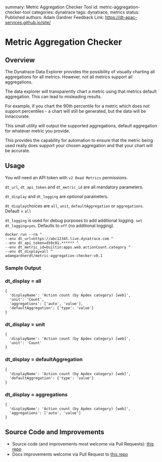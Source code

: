 summary: Metric Aggregation Checker Tool
id: metric-aggregation-checker-tool
categories: dynatrace
tags: dynatrace, metrics
status: Published 
authors: Adam Gardner
Feedback Link: https://dt-apac-services.github.io/site/

# Metric Aggregation Checker

## Overview 

The Dynatrace Data Explorer provides the possibility of visually charting all aggregations for all metrics. However, not all metrics support all aggregations.

The data explorer will transparently chart a metric using that metrics default aggregation. This can lead to misleading results.

For example, if you chart the 90th percentile for a metric which does not support percentiles - a chart will still be generated, but the data will be innaccurate.

This small utility will output the supported aggregations, default aggregation for whatever metric you provide.

This provides the capability for automation to ensure that the metric being used really does support your chosen aggregation and that your chart will be accurate.

## Usage

You will need an API token with `v2 Read Metrics` permissions.

`dt_url`, `dt_api_token` and `dt_metric_id` are all mandatory parameters.

`dt_display` and `dt_logging` are *optional* parameters.

`dt_display`choices are `all`, `unit`, `defaultAggregation` or `aggregations`. Default = `all`

`dt_logging` is used for debug purposes to add additional logging. `set dt_logging=yes`. Defaults to `off` (no additional logging).

```
docker run --rm ^
--env dt_url=https://abc12345.live.dynatrace.com ^
--env dt_api_token=dt0c01.****** ^
--env dt_metric_id=builtin:apps.web.actionCount.category ^
--env dt_display=all ^
adamgardnerdt/metric-aggregation-checker:v0.1
```

### Sample Output

### dt_display = all
```
{
  'displayName': 'Action count (by Apdex category) [web]',
  'unit': 'Count',
  'aggregations': ['auto', 'value'],
  'defaultAggregation': {'type': 'value'}
}
```

### dt_display = unit
```
{
  'displayName': 'Action count (by Apdex category) [web]',
  'unit': 'Count'
}
```

### dt_display = defaultAggregation
```
{
  'displayName': 'Action count (by Apdex category) [web]',
  'defaultAggregation': {'type': 'value'}
}
```

### dt_display = aggregations
```
{
  'displayName': 'Action count (by Apdex category) [web]',
  'aggregations': ['auto', 'value']
}
```

## Source Code and Improvements

- Source code (and improvements most welcome via Pull Requests): [this repo](https://github.com/dt-apac-services/metric-aggregation-checker)
- Docs improvements welcome via Pull Request to [this repo](https://github.com/dt-apac-services/site)